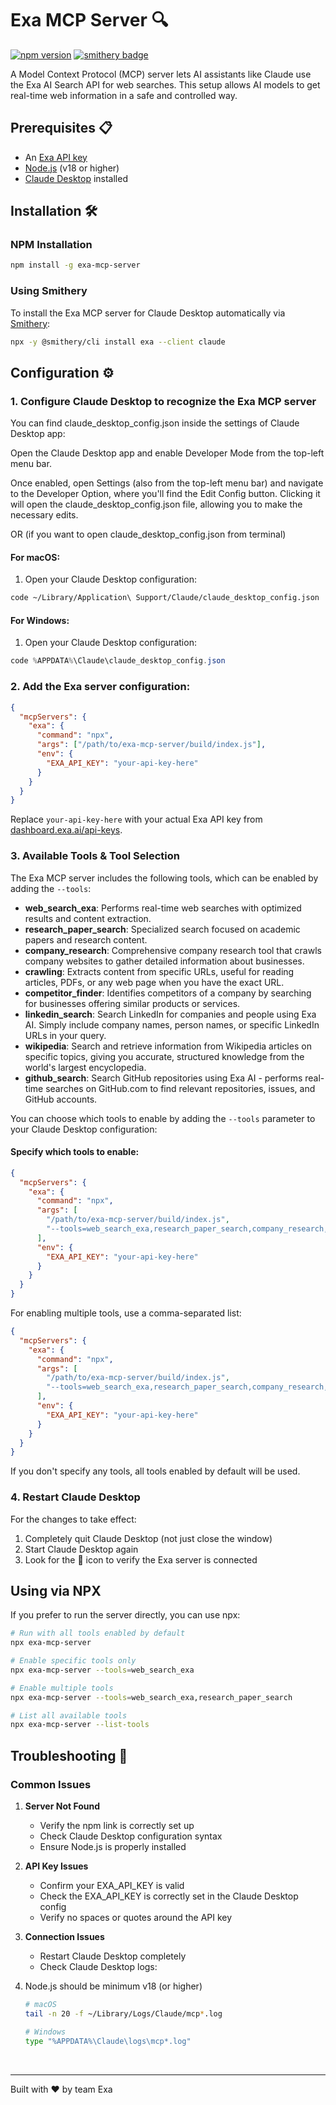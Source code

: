 # Exa MCP Server 🔍
[![npm version](https://badge.fury.io/js/exa-mcp-server.svg)](https://www.npmjs.com/package/exa-mcp-server)
[![smithery badge](https://smithery.ai/badge/exa)](https://smithery.ai/server/exa)

A Model Context Protocol (MCP) server lets AI assistants like Claude use the Exa AI Search API for web searches. This setup allows AI models to get real-time web information in a safe and controlled way.

## Prerequisites 📋

- An [Exa API key](https://dashboard.exa.ai/api-keys)
- [Node.js](https://nodejs.org/) (v18 or higher)
- [Claude Desktop](https://claude.ai/download) installed

## Installation 🛠️

### NPM Installation

```bash
npm install -g exa-mcp-server
```

### Using Smithery

To install the Exa MCP server for Claude Desktop automatically via [Smithery](https://smithery.ai/server/exa):

```bash
npx -y @smithery/cli install exa --client claude
```


## Configuration ⚙️

### 1. Configure Claude Desktop to recognize the Exa MCP server

You can find claude_desktop_config.json inside the settings of Claude Desktop app:

Open the Claude Desktop app and enable Developer Mode from the top-left menu bar. 

Once enabled, open Settings (also from the top-left menu bar) and navigate to the Developer Option, where you'll find the Edit Config button. Clicking it will open the claude_desktop_config.json file, allowing you to make the necessary edits. 

OR (if you want to open claude_desktop_config.json from terminal)

#### For macOS:

1. Open your Claude Desktop configuration:

```bash
code ~/Library/Application\ Support/Claude/claude_desktop_config.json
```

#### For Windows:

1. Open your Claude Desktop configuration:

```powershell
code %APPDATA%\Claude\claude_desktop_config.json
```

### 2. Add the Exa server configuration:

```json
{
  "mcpServers": {
    "exa": {
      "command": "npx",
      "args": ["/path/to/exa-mcp-server/build/index.js"],
      "env": {
        "EXA_API_KEY": "your-api-key-here"
      }
    }
  }
}
```

Replace `your-api-key-here` with your actual Exa API key from [dashboard.exa.ai/api-keys](https://dashboard.exa.ai/api-keys).

### 3. Available Tools & Tool Selection

The Exa MCP server includes the following tools, which can be enabled by adding the `--tools`:

- **web_search_exa**: Performs real-time web searches with optimized results and content extraction.
- **research_paper_search**: Specialized search focused on academic papers and research content.
- **company_research**: Comprehensive company research tool that crawls company websites to gather detailed information about businesses.
- **crawling**: Extracts content from specific URLs, useful for reading articles, PDFs, or any web page when you have the exact URL.
- **competitor_finder**: Identifies competitors of a company by searching for businesses offering similar products or services.
- **linkedin_search**: Search LinkedIn for companies and people using Exa AI. Simply include company names, person names, or specific LinkedIn URLs in your query.
- **wikipedia**: Search and retrieve information from Wikipedia articles on specific topics, giving you accurate, structured knowledge from the world's largest encyclopedia.
- **github_search**: Search GitHub repositories using Exa AI - performs real-time searches on GitHub.com to find relevant repositories, issues, and GitHub accounts.

You can choose which tools to enable by adding the `--tools` parameter to your Claude Desktop configuration:

#### Specify which tools to enable:

```json
{
  "mcpServers": {
    "exa": {
      "command": "npx",
      "args": [
        "/path/to/exa-mcp-server/build/index.js",
        "--tools=web_search_exa,research_paper_search,company_research,crawling,competitor_finder,linkedin_search,wikipedia,github_search"
      ],
      "env": {
        "EXA_API_KEY": "your-api-key-here"
      }
    }
  }
}
```

For enabling multiple tools, use a comma-separated list:

```json
{
  "mcpServers": {
    "exa": {
      "command": "npx",
      "args": [
        "/path/to/exa-mcp-server/build/index.js",
        "--tools=web_search_exa,research_paper_search,company_research,crawling,competitor_finder,linkedin_search,wikipedia,github_search"
      ],
      "env": {
        "EXA_API_KEY": "your-api-key-here"
      }
    }
  }
}
```

If you don't specify any tools, all tools enabled by default will be used.

### 4. Restart Claude Desktop

For the changes to take effect:

1. Completely quit Claude Desktop (not just close the window)
2. Start Claude Desktop again
3. Look for the 🔌 icon to verify the Exa server is connected

## Using via NPX

If you prefer to run the server directly, you can use npx:

```bash
# Run with all tools enabled by default
npx exa-mcp-server

# Enable specific tools only
npx exa-mcp-server --tools=web_search_exa

# Enable multiple tools
npx exa-mcp-server --tools=web_search_exa,research_paper_search

# List all available tools
npx exa-mcp-server --list-tools
```

## Troubleshooting 🔧

### Common Issues

1. **Server Not Found**
   * Verify the npm link is correctly set up
   * Check Claude Desktop configuration syntax
   * Ensure Node.js is properly installed

2. **API Key Issues**
   * Confirm your EXA_API_KEY is valid
   * Check the EXA_API_KEY is correctly set in the Claude Desktop config
   * Verify no spaces or quotes around the API key

3. **Connection Issues**
   * Restart Claude Desktop completely
   * Check Claude Desktop logs:

4. Node.js should be minimum v18 (or higher)
   
   ```bash
   # macOS
   tail -n 20 -f ~/Library/Logs/Claude/mcp*.log
   
   # Windows
   type "%APPDATA%\Claude\logs\mcp*.log"
   ```

<br>

---

Built with ❤️ by team Exa